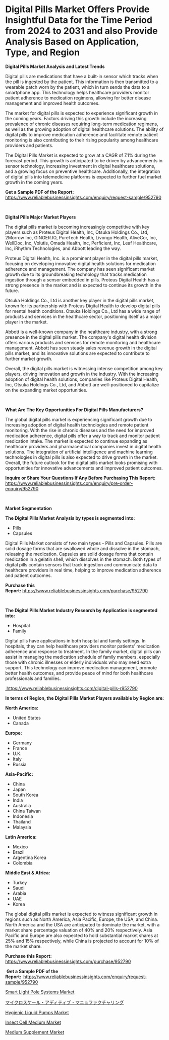 <p><h1>Digital Pills Market Offers Provide Insightful Data for the Time Period from 2024 to 2031 and also Provide Analysis Based on Application, Type, and Region</h1></p><p><strong>Digital Pills Market Analysis and Latest Trends</strong></p>
<p><p>Digital pills are medications that have a built-in sensor which tracks when the pill is ingested by the patient. This information is then transmitted to a wearable patch worn by the patient, which in turn sends the data to a smartphone app. This technology helps healthcare providers monitor patient adherence to medication regimens, allowing for better disease management and improved health outcomes.</p><p>The market for digital pills is expected to experience significant growth in the coming years. Factors driving this growth include the increasing prevalence of chronic diseases requiring long-term medication regimens, as well as the growing adoption of digital healthcare solutions. The ability of digital pills to improve medication adherence and facilitate remote patient monitoring is also contributing to their rising popularity among healthcare providers and patients.</p><p>The Digital Pills Market is expected to grow at a CAGR of 7.1% during the forecast period. This growth is anticipated to be driven by advancements in sensor technology, increasing investment in digital healthcare solutions, and a growing focus on preventive healthcare. Additionally, the integration of digital pills into telemedicine platforms is expected to further fuel market growth in the coming years.</p></p>
<p><strong>Get a Sample PDF of the Report:&nbsp;</strong> <a href="https://www.reliablebusinessinsights.com/enquiry/request-sample/952790">https://www.reliablebusinessinsights.com/enquiry/request-sample/952790</a></p>
<p>&nbsp;</p>
<p><strong>Digital Pills Major Market Players</strong></p>
<p><p>The digital pills market is becoming increasingly competitive with key players such as Proteus Digital Health, Inc, Otsuka Holdings Co., Ltd, 2Morrow Inc, GINGER.IO, PureTech Health, Livongo Health, AliveCor, Inc, WellDoc, Inc, Volutis, Omada Health, Inc, Perficient, Inc, Leaf Healthcare, Inc, iRhythm Technologies, and Abbott leading the way.</p><p>Proteus Digital Health, Inc. is a prominent player in the digital pills market, focusing on developing innovative digital health solutions for medication adherence and management. The company has seen significant market growth due to its groundbreaking technology that tracks medication ingestion through a sensor embedded in pills. Proteus Digital Health has a strong presence in the market and is expected to continue its growth in the future.</p><p>Otsuka Holdings Co., Ltd is another key player in the digital pills market, known for its partnership with Proteus Digital Health to develop digital pills for mental health conditions. Otsuka Holdings Co., Ltd has a wide range of products and services in the healthcare sector, positioning itself as a major player in the market.</p><p>Abbott is a well-known company in the healthcare industry, with a strong presence in the digital pills market. The company's digital health division offers various products and services for remote monitoring and healthcare management. Abbott has seen steady sales revenue growth in the digital pills market, and its innovative solutions are expected to contribute to further market growth.</p><p>Overall, the digital pills market is witnessing intense competition among key players, driving innovation and growth in the industry. With the increasing adoption of digital health solutions, companies like Proteus Digital Health, Inc, Otsuka Holdings Co., Ltd, and Abbott are well-positioned to capitalize on the expanding market opportunities.</p></p>
<p>&nbsp;</p>
<p><strong>What Are The Key Opportunities For Digital Pills Manufacturers?</strong></p>
<p><p>The global digital pills market is experiencing significant growth due to increasing adoption of digital health technologies and remote patient monitoring. With the rise in chronic diseases and the need for improved medication adherence, digital pills offer a way to track and monitor patient medication intake. The market is expected to continue expanding as healthcare providers and pharmaceutical companies invest in digital health solutions. The integration of artificial intelligence and machine learning technologies in digital pills is also expected to drive growth in the market. Overall, the future outlook for the digital pills market looks promising with opportunities for innovative advancements and improved patient outcomes.</p></p>
<p><strong>Inquire or Share Your Questions If Any Before Purchasing This Report:</strong> <a href="https://www.reliablebusinessinsights.com/enquiry/pre-order-enquiry/952790">https://www.reliablebusinessinsights.com/enquiry/pre-order-enquiry/952790</a></p>
<p>&nbsp;</p>
<p><strong>Market Segmentation</strong></p>
<p><strong>The Digital Pills Market Analysis by types is segmented into:</strong></p>
<p><ul><li>Pills</li><li>Capsules</li></ul></p>
<p><p>Digital Pills Market consists of two main types - Pills and Capsules. Pills are solid dosage forms that are swallowed whole and dissolve in the stomach, releasing the medication. Capsules are solid dosage forms that contain medication in a gelatin shell, which dissolves in the stomach. Both types of digital pills contain sensors that track ingestion and communicate data to healthcare providers in real time, helping to improve medication adherence and patient outcomes.</p></p>
<p><strong>Purchase this Report:&nbsp;</strong><a href="https://www.reliablebusinessinsights.com/purchase/952790">https://www.reliablebusinessinsights.com/purchase/952790</a></p>
<p>&nbsp;</p>
<p><strong>The Digital Pills Market Industry Research by Application is segmented into:</strong></p>
<p><ul><li>Hospital</li><li>Family</li></ul></p>
<p><p>Digital pills have applications in both hospital and family settings. In hospitals, they can help healthcare providers monitor patients' medication adherence and response to treatment. In the family market, digital pills can assist in managing the medication schedule of family members, especially those with chronic illnesses or elderly individuals who may need extra support. This technology can improve medication management, promote better health outcomes, and provide peace of mind for both healthcare professionals and families.</p></p>
<p><a href="https://www.reliablebusinessinsights.com/digital-pills-r952790">&nbsp;https://www.reliablebusinessinsights.com/digital-pills-r952790</a></p>
<p><strong>In terms of Region, the Digital Pills Market Players available by Region are:</strong></p>
<p>
    <p> <strong> North America: </strong>
        <ul>
            <li>United States</li>
            <li>Canada</li>
        </ul>
        </p> 
    <p> <strong> Europe: </strong>
        <ul>
            <li>Germany</li>
            <li>France</li>
            <li>U.K.</li>
            <li>Italy</li>
            <li>Russia</li>
        </ul>
        </p> 
    <p> <strong> Asia-Pacific: </strong>
        <ul>
            <li>China</li>
            <li>Japan</li>
            <li>South Korea</li>
            <li>India</li>
            <li>Australia</li>
            <li>China Taiwan</li>
            <li>Indonesia</li>
            <li>Thailand</li>
            <li>Malaysia</li>
        </ul>
        </p> 
    <p> <strong> Latin America: </strong>
        <ul>
            <li>Mexico</li>
            <li>Brazil</li>
            <li>Argentina Korea</li>
            <li>Colombia</li>
        </ul>
        </p> 
    <p> <strong> Middle East & Africa: </strong>
        <ul>
            <li>Turkey</li>
            <li>Saudi</li>
            <li>Arabia</li>
            <li>UAE</li>
            <li>Korea</li>
        </ul>
    </p>
    </p>
<p><p>The global digital pills market is expected to witness significant growth in regions such as North America, Asia Pacific, Europe, the USA, and China. North America and the USA are anticipated to dominate the market, with a market share percentage valuation of 40% and 20% respectively. Asia Pacific and Europe are also expected to hold substantial market shares at 25% and 15% respectively, while China is projected to account for 10% of the market share.</p></p>
<p><strong>Purchase this Report: </strong><a href="https://www.reliablebusinessinsights.com/purchase/952790">https://www.reliablebusinessinsights.com/purchase/952790</a></p>
<p>&nbsp;<strong>Get a Sample PDF of the Report:&nbsp;&nbsp;</strong><a href="https://www.reliablebusinessinsights.com/enquiry/request-sample/952790">https://www.reliablebusinessinsights.com/enquiry/request-sample/952790</a></p>
<p><strong></strong></p>
<p><p><a href="https://www.linkedin.com/pulse/smart-light-pole-systems-market-trends-focusing-insight-brlkc">Smart Light Pole Systems Market</a></p><p><a href="https://github.com/Andrewones2023/Market-Research-Report-List-2/blob/main/4738352172786.md">マイクロスケール・アディティブ・マニュファクチャリング</a></p><p><a href="https://www.linkedin.com/pulse/hygienic-liquid-pumps-market-global-regional-analysis-osrmc">Hygienic Liquid Pumps Market</a></p><p><a href="https://github.com/IzaiahBartell/Market-Research-Report-List-1/blob/main/insect-cell-medium-market.md">Insect Cell Medium Market</a></p><p><a href="https://github.com/biheemgalvinlouises6hokrh3h/Market-Research-Report-List-3/blob/main/medium-supplement-market.md">Medium Supplement Market</a></p></p>